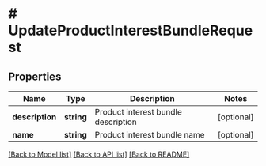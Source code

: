 # # UpdateProductInterestBundleRequest

## Properties

Name | Type | Description | Notes
------------ | ------------- | ------------- | -------------
**description** | **string** | Product interest bundle description | [optional]
**name** | **string** | Product interest bundle name | [optional]

[[Back to Model list]](../../README.md#models) [[Back to API list]](../../README.md#endpoints) [[Back to README]](../../README.md)
